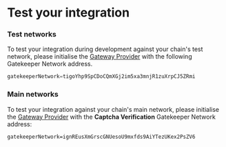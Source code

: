 # Test your integration

### Test networks

To test your integration during development against your chain's test network, please initialise the [Gateway Provider](ui-integration/gateway-provider/) with the following Gatekeeper Network address.&#x20;

```jsx
gatekeeperNetwork=tigoYhp9SpCDoCQmXGj2im5xa3mnjR1zuXrpCJ5ZRmi
```

### Main networks

To test your integration against your chain's main network, please initialise the [Gateway Provider](ui-integration/gateway-provider/) with the **Captcha Verification** Gatekeeper Network address:

```
gatekeeperNetwork=ignREusXmGrscGNUesoU9mxfds9AiYTezUKex2PsZV6
```

